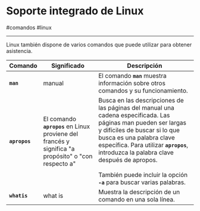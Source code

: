 # Soporte integrado de Linux
#comandos #linux 

---
Linux también dispone de varios comandos que puede utilizar para obtener asistencia.

| **Comando**   | **Significado**                                                                                     | **Descripción**                                                                                                                                                                                                                                                                                                                                  |
| ------------- | --------------------------------------------------------------------------------------------------- | ------------------------------------------------------------------------------------------------------------------------------------------------------------------------------------------------------------------------------------------------------------------------------------------------------------------------------------------------ |
| **`man`**     | manual                                                                                              | El comando **`man`** muestra información sobre otros comandos y su funcionamiento.                                                                                                                                                                                                                                                               |
| **`apropos`** | El comando **`apropos`** en Linux proviene del francés y significa "a propósito" o "con respecto a" | Busca en las descripciones de las páginas del manual una cadena especificada. Las páginas man pueden ser largas y difíciles de buscar si lo que busca es una palabra clave específica. Para utilizar **`apropos`**, introduzca la palabra clave después de apropos.<br><br>También puede incluir la opción **`-a`** para buscar varias palabras. |
| **`whatis`**  | what is                                                                                             | Muestra la descripción de un comando en una sola línea.                                                                                                                                                                                                                                                                                          |
